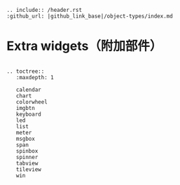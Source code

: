 ```eval_rst
.. include:: /header.rst 
:github_url: |github_link_base|/object-types/index.md
```
# Extra widgets（附加部件）

```eval_rst

.. toctree::
   :maxdepth: 1
   
   calendar
   chart
   colorwheel
   imgbtn
   keyboard
   led
   list
   meter
   msgbox
   span
   spinbox
   spinner
   tabview
   tileview
   win
```


